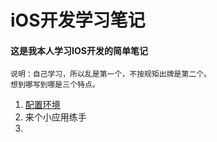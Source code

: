 iOS开发学习笔记
=================
#### 这是我本人学习IOS开发的简单笔记
	说明：自己学习，所以乱是第一个，不按规矩出牌是第二个。
	想到哪写到哪是三个特点。
1. [配置环境](doc/start.md)
2. 来个小应用练手
3. 

